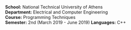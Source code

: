 **School:** National Technical University of Athens\
**Department:** Electrical and Computer Engineering\
**Course:** Programming Techniques\
**Semester:** 2nd (March 2019 - June 2019)
**Languages:** C++
